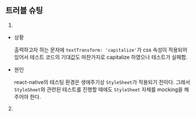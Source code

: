 ## 트러블 슈팅

1. 

- 상황

	출력하고자 하는 문자에 `textTransform: 'capitalize'`가 css 속성이 적용되어 있어서 테스트 코드의 기대값도 마찬가지로 capitalize 하였으나 테스트가 실패함.

- 원인

	react-native의 테스팅 환경은 생애주기상 `StyleSheet`가 적용되기 전이다. 그래서 `StyleSheet`와 관련된 테스트를 진행할 때에도 `StyleSheet` 자체를 mocking을 해주어야 한다.

2. 

